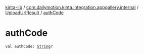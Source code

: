 [kinta-lib](../../index.md) / [com.dailymotion.kinta.integration.appgallery.internal](../index.md) / [UploadUrlResult](index.md) / [authCode](./auth-code.md)

# authCode

`val authCode: `[`String`](https://kotlinlang.org/api/latest/jvm/stdlib/kotlin/-string/index.html)`?`